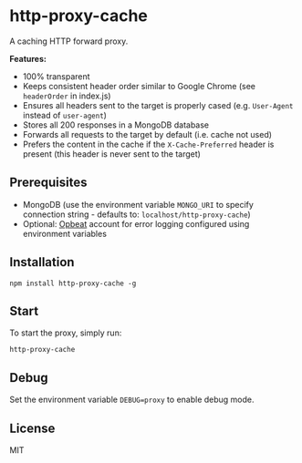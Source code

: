 # http-proxy-cache

A caching HTTP forward proxy.

**Features:**

- 100% transparent
- Keeps consistent header order similar to Google Chrome (see
  `headerOrder` in index.js)
- Ensures all headers sent to the target is properly cased (e.g.
  `User-Agent` instead of `user-agent`)
- Stores all 200 responses in a MongoDB database
- Forwards all requests to the target by default (i.e. cache not used)
- Prefers the content in the cache if the `X-Cache-Preferred` header is
  present (this header is never sent to the target)

## Prerequisites

- MongoDB (use the environment variable `MONGO_URI` to specify
  connection string - defaults to: `localhost/http-proxy-cache`)
- Optional: [Opbeat](https://opbeat.com) account for error logging
  configured using environment variables

## Installation

```
npm install http-proxy-cache -g
```

## Start

To start the proxy, simply run:

```
http-proxy-cache
```

## Debug

Set the environment variable `DEBUG=proxy` to enable debug mode.

## License

MIT
